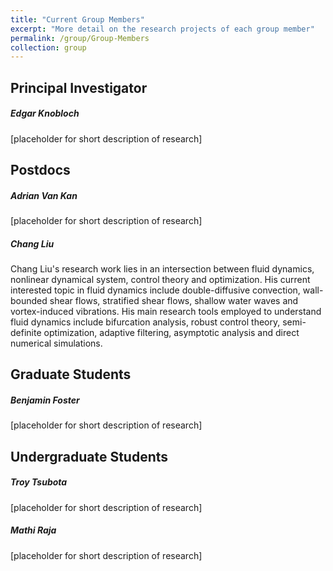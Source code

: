 ```yaml
---
title: "Current Group Members"
excerpt: "More detail on the research projects of each group member"
permalink: /group/Group-Members
collection: group
---
```


Principal Investigator
------
##### Edgar Knobloch
[placeholder for short description of research]

Postdocs
------
##### Adrian Van Kan
[placeholder for short description of research]

##### Chang Liu
Chang Liu's research work lies in an intersection between fluid dynamics, nonlinear dynamical system, control theory and optimization. His current interested topic in fluid dynamics include double-diffusive convection, wall-bounded shear flows, stratified shear flows, shallow water waves and vortex-induced vibrations. His main research tools employed to understand fluid dynamics include bifurcation analysis, robust control theory, semi-definite optimization, adaptive filtering, asymptotic analysis and direct numerical simulations. 

Graduate Students
------
##### Benjamin Foster
[placeholder for short description of research]

Undergraduate Students
------
##### Troy Tsubota
[placeholder for short description of research]

##### Mathi Raja
[placeholder for short description of research]
